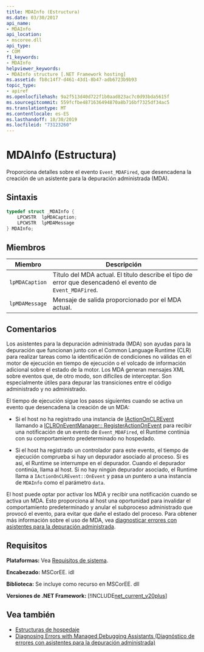 ```yaml
---
title: MDAInfo (Estructura)
ms.date: 03/30/2017
api_name:
- MDAInfo
api_location:
- mscoree.dll
api_type:
- COM
f1_keywords:
- MDAInfo
helpviewer_keywords:
- MDAInfo structure [.NET Framework hosting]
ms.assetid: fb8c14f7-d461-43d1-8b47-adb6723b9b93
topic_type:
- apiref
ms.openlocfilehash: 9a2f513d40d722f1b0aad823ac7c0d93bda5615f
ms.sourcegitcommit: 559fcfbe4871636494870a8b716bf7325df34ac5
ms.translationtype: MT
ms.contentlocale: es-ES
ms.lasthandoff: 10/30/2019
ms.locfileid: "73123260"
---
```

# <a name="mdainfo-structure"></a>MDAInfo (Estructura)
Proporciona detalles sobre el evento `Event_MDAFired`, que desencadena la creación de un asistente para la depuración administrada (MDA).  
  
## <a name="syntax"></a>Sintaxis  
  
```cpp  
typedef struct _MDAInfo {  
    LPCWSTR  lpMDACaption;  
    LPCWSTR  lpMDAMessage  
} MDAInfo;  
```  
  
## <a name="members"></a>Miembros  
  
|Miembro|Descripción|  
|------------|-----------------|  
|`lpMDACaption`|Título del MDA actual. El título describe el tipo de error que desencadenó el evento de `Event_MDAFired`.|  
|`lpMDAMessage`|Mensaje de salida proporcionado por el MDA actual.|  
  
## <a name="remarks"></a>Comentarios  
 Los asistentes para la depuración administrada (MDA) son ayudas para la depuración que funcionan junto con el Common Language Runtime (CLR) para realizar tareas como la identificación de condiciones no válidas en el motor de ejecución en tiempo de ejecución o el volcado de información adicional sobre el estado de la motor. Los MDA generan mensajes XML sobre eventos que, de otro modo, son difíciles de interceptar. Son especialmente útiles para depurar las transiciones entre el código administrado y no administrado.  
  
 El tiempo de ejecución sigue los pasos siguientes cuando se activa un evento que desencadena la creación de un MDA:  
  
- Si el host no ha registrado una instancia de [IActionOnCLREvent](../../../../docs/framework/unmanaged-api/hosting/iactiononclrevent-interface.md) llamando a [ICLROnEventManager:: RegisterActionOnEvent](../../../../docs/framework/unmanaged-api/hosting/iclroneventmanager-registeractiononevent-method.md) para recibir una notificación de un evento de `Event_MDAFired`, el Runtime continúa con su comportamiento predeterminado no hospedado.  
  
- Si el host ha registrado un controlador para este evento, el tiempo de ejecución comprueba si hay un depurador asociado al proceso. Si es así, el Runtime se interrumpe en el depurador. Cuando el depurador continúa, llama al host. Si no hay ningún depurador asociado, el Runtime llama a `IActionOnCLREvent::OnEvent` y pasa un puntero a una instancia de `MDAInfo` como el parámetro `data`.  
  
 El host puede optar por activar los MDA y recibir una notificación cuando se activa un MDA. Esto proporciona al host una oportunidad para invalidar el comportamiento predeterminado y anular el subproceso administrado que provocó el evento, para evitar que dañe el estado del proceso. Para obtener más información sobre el uso de MDA, vea [diagnosticar errores con asistentes para la depuración administrada](../../../../docs/framework/debug-trace-profile/diagnosing-errors-with-managed-debugging-assistants.md).  
  
## <a name="requirements"></a>Requisitos  
 **Plataformas:** Vea [Requisitos de sistema](../../../../docs/framework/get-started/system-requirements.md).  
  
 **Encabezado:** MSCorEE. idl  
  
 **Biblioteca:** Se incluye como recurso en MSCorEE. dll  
  
 **Versiones de .NET Framework:** [!INCLUDE[net_current_v20plus](../../../../includes/net-current-v20plus-md.md)]  
  
## <a name="see-also"></a>Vea también

- [Estructuras de hospedaje](../../../../docs/framework/unmanaged-api/hosting/hosting-structures.md)
- [Diagnosing Errors with Managed Debugging Assistants (Diagnóstico de errores con asistentes para la depuración administrada)](../../../../docs/framework/debug-trace-profile/diagnosing-errors-with-managed-debugging-assistants.md)
